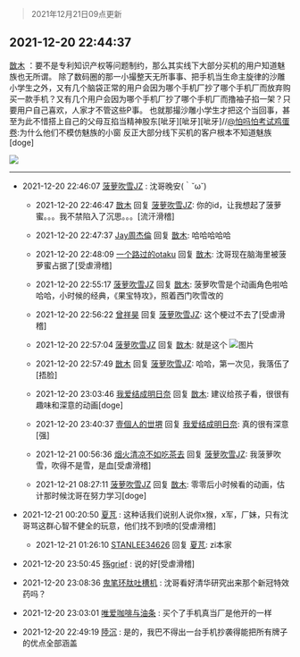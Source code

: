 > 2021年12月21日09点更新
<link rel="stylesheet" href="https://cdn.jsdelivr.net/gh/taotie6/sampleJSON@main/css/photo_show.css">
<meta name="referrer" content="no-referrer" />


 ## 2021-12-20 22:44:37 

 [㪚木](https://www.coolapk.com/feed/32259551?shareKey=YTM3NmQ3NjhjMWMwNjFjMDk5ZjM~) ：要不是专利知识产权等问题制约，那么其实线下大部分买机的用户知道魅族也无所谓。
除了数码圈的那一小撮整天无所事事、把手机当生命主旋律的沙雕小学生之外，又有几个脑袋正常的用户会因为哪个手机厂抄了哪个手机厂而放弃购买一款手机？又有几个用户会因为哪个手机厂抄了哪个手机厂而撸袖子掐一架<!--break-->？只要用户自己喜欢，人家才不管这些P事。
也就那撮沙雕小学生才把这个当回事，甚至为此不惜搭上自己的父母互掐当精神股东[呲牙][呲牙][呲牙]//<a class="feed-link-uname" href="/u/怕吗怕考试鸡蛋卷">@怕吗怕考试鸡蛋卷</a>:为什么他们不模仿魅族的小窗  反正大部分线下买机的客户根本不知道魅族[doge] 

<div class="album">
<img class="img-item" src="https://image.coolapk.com/feed/2021/1220/22/1081091_7a24cd7c_1476_9631_770@300x300.gif" />
</div>

 ------- 

- 2021-12-20 22:46:07 [菠萝吹雪JZ](uid=4178058) : 沈哥晚安(｀˘ω˘) 

    - 2021-12-20 22:46:47 [㪚木](uid=1081091) 回复 [菠萝吹雪JZ](uid=4178058): 你的id，让我想起了菠萝蜜。。。我不禁陷入了沉思。。。[流汗滑稽] 

    - 2021-12-20 22:47:37 [Jay周杰倫](uid=1010273) 回复 [㪚木](uid=1081091): 哈哈哈哈哈 

    - 2021-12-20 22:48:09 [一个路过的otaku](uid=1008212) 回复 [㪚木](uid=1081091): 沈哥现在脑海里被菠萝蜜占据了[受虐滑稽] 

    - 2021-12-20 22:55:17 [菠萝吹雪JZ](uid=4178058) 回复 [㪚木](uid=1081091): 菠萝吹雪是个动画角色啦哈哈哈，小时候的经典，《果宝特攻》，照着西门吹雪改的 

    - 2021-12-20 22:56:22 [曾祥昊](uid=6695078) 回复 [菠萝吹雪JZ](uid=4178058): 这个梗过不去了[受虐滑稽] 

    - 2021-12-20 22:57:04 [菠萝吹雪JZ](uid=4178058) 回复 [㪚木](uid=1081091): 就是这个 ![图片](https://image.coolapk.com/feed/2021/1220/22/4178058_d71c6c95_2223_5681_255@270x270.jpeg)

    - 2021-12-20 22:57:49 [㪚木](uid=1081091) 回复 [菠萝吹雪JZ](uid=4178058): 哈哈，第一次见，我落伍了[捂脸] 

    - 2021-12-20 23:03:46 [我爱结成明日奈](uid=1772977) 回复 [㪚木](uid=1081091): 建议给孩子看，很很有趣味和深意的动画[doge] 

    - 2021-12-20 23:40:37 [壹個人的丗堺](uid=1461483) 回复 [我爱结成明日奈](uid=1772977): 真的很有深意[强] 

    - 2021-12-21 00:56:36 [烟火清凉不如吃茶去](uid=4279524) 回复 [菠萝吹雪JZ](uid=4178058): 我菠萝吹雪，吹得不是雪，是血[受虐滑稽] 

    - 2021-12-21 08:27:11 [菠萝吹雪JZ](uid=4178058) 回复 [㪚木](uid=1081091): 零零后小时候看的动画，估计那时候沈哥在努力学习[doge] 

- 2021-12-21 00:20:50 [夏芃](uid=2487872) : 这种话我们说别人说你x猴，x军，厂妹，只有沈哥骂这群心智不健全的玩意，他们找不到喷的[受虐滑稽] 

    - 2021-12-21 01:26:10 [STANLEE34626](uid=3325205) 回复 [夏芃](uid=2487872): zi本家 

- 2021-12-20 23:50:45 [殇grief](uid=4392516) : 说的好[受虐滑稽] 

- 2021-12-20 23:08:36 [鬼笔环肽吐槽机](uid=5538134) : 沈哥看好清华研究出来那个新冠特效药吗？ 

- 2021-12-20 23:03:01 [唯爱咖啡与油条](uid=2799079) : 买个了手机真当厂是他开的一样 

- 2021-12-20 22:49:19 [陸沉](uid=1527530) : 是的，我巴不得出一台手机抄袭得能把所有牌子的优点全部涵盖 

